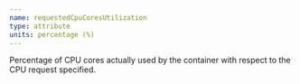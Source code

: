 ```yaml
---
name: requestedCpuCoresUtilization
type: attribute
units: percentage (%)
---
```


Percentage of CPU cores actually used by the container with respect to the CPU request specified.